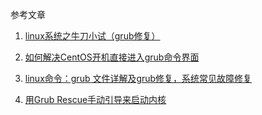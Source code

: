 参考文章

1. [linux系统之牛刀小试（grub修复）](http://essun.blog.51cto.com/721033/1368904)

2. [如何解决CentOS开机直接进入grub命令界面](http://zllcto.blog.51cto.com/10456101/1770809)

3. [linux命令：grub 文件详解及grub修复，系统常见故障修复](http://woyaoxuelinux.blog.51cto.com/5663865/1880342)

4. [用Grub Rescue手动引导来启动内核](http://harttle.com/2015/10/02/grub-rescue.html)
